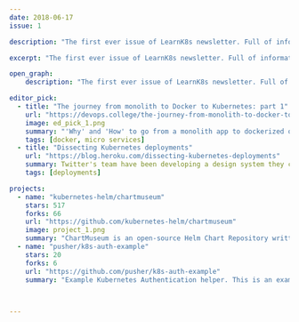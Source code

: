 ```yaml
---
date: 2018-06-17
issue: 1

description: "The first ever issue of LearnK8s newsletter. Full of informative, educational and even funny stuff."

excerpt: "The first ever issue of LearnK8s newsletter. Full of informative, educational and even funny stuff."

open_graph:
    description: "The first ever issue of LearnK8s newsletter. Full of informative, educational and even funny stuff."

editor_pick:
  - title: "The journey from monolith to Docker to Kubernetes: part 1"
    url: "https://devops.college/the-journey-from-monolith-to-docker-to-kubernetes-part-1-f5dbd730f620"
    image: ed_pick_1.png
    summary: "'Why' and 'How' to go from a monolith app to dockerized one and eventually to run our app on a kubernetes cluster. In part one, the author discusses the benefits and the abilities of Docker and the app's code architecture."
    tags: [docker, micro services]
  - title: "Dissecting Kubernetes deployments"
    url: "https://blog.heroku.com/dissecting-kubernetes-deployments"
    summary: Twitter's team have been developing a design system they call Horizon. Ashlie Ford tracks its journey, from humble beginnings as a hack-day project.
    tags: [deployments]

projects:
  - name: "kubernetes-helm/chartmuseum"
    stars: 517
    forks: 66
    url: "https://github.com/kubernetes-helm/chartmuseum"
    image: project_1.png
    summary: "ChartMuseum is an open-source Helm Chart Repository written in Go (GoLang), with support for cloud storage backends, including Google Cloud Storage, Amazon S3, and Microsoft Azure Blob Storage."
  - name: "pusher/k8s-auth-example"
    stars: 20
    forks: 6
    url: "https://github.com/pusher/k8s-auth-example"
    summary: "Example Kubernetes Authentication helper. This is an example of how to connect to an OIDC provider and authenticate users before configuring their kubeconfig."

 

---
```



